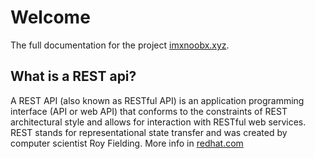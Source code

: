 # Welcome

The full documentation for the project [imxnoobx.xyz](https://imxnoobx.xyz).

## What is a REST api?

A REST API (also known as RESTful API) is an application programming interface (API or web API) that conforms to the constraints of REST architectural style and allows for interaction with RESTful web services. REST stands for representational state transfer and was created by computer scientist Roy Fielding.
More info in [redhat.com](https://www.redhat.com/en/topics/api/what-is-a-rest-api)